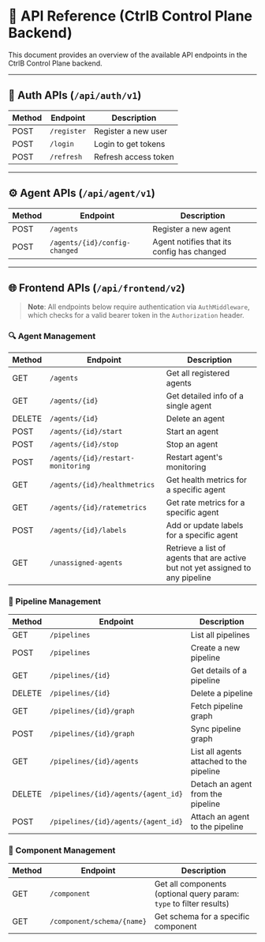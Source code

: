 # 📘 API Reference (CtrlB Control Plane Backend)

This document provides an overview of the available API endpoints in the CtrlB Control Plane backend.

---

## 🔐 Auth APIs (`/api/auth/v1`)

| Method | Endpoint    | Description          |
| ------ | ----------- | -------------------- |
| POST   | `/register` | Register a new user  |
| POST   | `/login`    | Login to get tokens  |
| POST   | `/refresh`  | Refresh access token |

---

## ⚙️ Agent APIs (`/api/agent/v1`)

| Method | Endpoint                      | Description                                |
| ------ | ----------------------------- | ------------------------------------------ |
| POST   | `/agents`                     | Register a new agent                       |
| POST   | `/agents/{id}/config-changed` | Agent notifies that its config has changed |

---

## 🌐 Frontend APIs (`/api/frontend/v2`)

> **Note**: All endpoints below require authentication via `AuthMiddleware`, which checks for a valid bearer token in the `Authorization` header.

### 🔍 Agent Management

| Method | Endpoint                          | Description                                                                    |
| ------ | --------------------------------- | ------------------------------------------------------------------------------ |
| GET    | `/agents`                         | Get all registered agents                                                      |
| GET    | `/agents/{id}`                    | Get detailed info of a single agent                                            |
| DELETE | `/agents/{id}`                    | Delete an agent                                                                |
| POST   | `/agents/{id}/start`              | Start an agent                                                                 |
| POST   | `/agents/{id}/stop`               | Stop an agent                                                                  |
| POST   | `/agents/{id}/restart-monitoring` | Restart agent's monitoring                                                     |
| GET    | `/agents/{id}/healthmetrics`      | Get health metrics for a specific agent                                        |
| GET    | `/agents/{id}/ratemetrics`        | Get rate metrics for a specific agent                                          |
| POST   | `/agents/{id}/labels`             | Add or update labels for a specific agent                                      |
| GET    | `/unassigned-agents`              | Retrieve a list of agents that are active but not yet assigned to any pipeline |

### 🔁 Pipeline Management

| Method | Endpoint                            | Description                              |
| ------ | ----------------------------------- | ---------------------------------------- |
| GET    | `/pipelines`                        | List all pipelines                       |
| POST   | `/pipelines`                        | Create a new pipeline                    |
| GET    | `/pipelines/{id}`                   | Get details of a pipeline                |
| DELETE | `/pipelines/{id}`                   | Delete a pipeline                        |
| GET    | `/pipelines/{id}/graph`             | Fetch pipeline graph                     |
| POST   | `/pipelines/{id}/graph`             | Sync pipeline graph                      |
| GET    | `/pipelines/{id}/agents`            | List all agents attached to the pipeline |
| DELETE | `/pipelines/{id}/agents/{agent_id}` | Detach an agent from the pipeline        |
| POST   | `/pipelines/{id}/agents/{agent_id}` | Attach an agent to the pipeline          |

### 🧩 Component Management

| Method | Endpoint                   | Description                                                         |
| ------ | -------------------------- | ------------------------------------------------------------------- |
| GET    | `/component`               | Get all components (optional query param: `type` to filter results) |
| GET    | `/component/schema/{name}` | Get schema for a specific component                                 |
